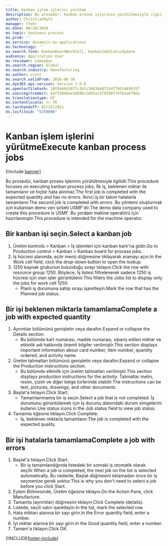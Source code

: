 ```yaml
---
title: Kanban işlem işlerini yürütme
description: Bu prosedür, kanban proses işlerinin yürütülmesiyle ilgilidir.
author: ChristianRytt
manager: tfehr
ms.date: 08/29/2018
ms.topic: business-process
ms.prod: ''
ms.service: dynamics-ax-applications
ms.technology: ''
ms.search.form: KanbanBoardWorkCell, KanbanJobStatusUpdate
audience: Application User
ms.reviewer: kamaybac
ms.search.region: Global
ms.search.industry: Manufacturing
ms.author: crytt
ms.search.validFrom: 2016-06-30
ms.dyn365.ops.version: Version 7.0.0
ms.openlocfilehash: 10f8a464207fc3b1c34638a9f55df7b53a69b357
ms.sourcegitcommit: eaf330dbee1db96c20d5ac479f007747bea079eb
ms.translationtype: HT
ms.contentlocale: tr-TR
ms.lasthandoff: 02/15/2021
ms.locfileid: "5259806"
---
```

# <a name="execute-kanban-process-jobs"></a><span data-ttu-id="52a5c-103">Kanban işlem işlerini yürütme</span><span class="sxs-lookup"><span data-stu-id="52a5c-103">Execute kanban process jobs</span></span>

[!include [banner](../../includes/banner.md)]

<span data-ttu-id="52a5c-104">Bu prosedür, kanban proses işlerinin yürütülmesiyle ilgilidir.</span><span class="sxs-lookup"><span data-stu-id="52a5c-104">This procedure focuses on executing kanban process jobs.</span></span> <span data-ttu-id="52a5c-105">İlk iş, beklenen miktar ile tamamlanır ve hiçbir hata alınmaz.</span><span class="sxs-lookup"><span data-stu-id="52a5c-105">The first job is completed with the expected quantity and has no errors.</span></span> <span data-ttu-id="52a5c-106">İkinci iş bir takım hatalarla tamamlanır.</span><span class="sxs-lookup"><span data-stu-id="52a5c-106">The second job is completed with errors.</span></span> <span data-ttu-id="52a5c-107">Bu yöntemi oluşturmak için kullanılan demo veri şirketi USMF'dir.</span><span class="sxs-lookup"><span data-stu-id="52a5c-107">The demo data company used to create this procedure is USMF.</span></span> <span data-ttu-id="52a5c-108">Bu yordam makine operatörü için hazırlanmıştır.</span><span class="sxs-lookup"><span data-stu-id="52a5c-108">This procedure is intended for the machine operator.</span></span>


## <a name="select-a-kanban-job"></a><span data-ttu-id="52a5c-109">Bir kanban işi seçin.</span><span class="sxs-lookup"><span data-stu-id="52a5c-109">Select a kanban job</span></span>
1. <span data-ttu-id="52a5c-110">Üretim kontrolü > Kanban > İş işlemleri için kanban kartı'na gidin.</span><span class="sxs-lookup"><span data-stu-id="52a5c-110">Go to Production control > Kanban > Kanban board for process jobs.</span></span>
2. <span data-ttu-id="52a5c-111">İş hücresi alanında, açılır menü düğmesine tıklayarak aramayı açın.</span><span class="sxs-lookup"><span data-stu-id="52a5c-111">In the Work cell field, click the drop-down button to open the lookup.</span></span>
3. <span data-ttu-id="52a5c-112">1250 kaynak grubunun bulunduğu sırayı tıklayın.</span><span class="sxs-lookup"><span data-stu-id="52a5c-112">Click the row with resource group 1250.</span></span> <span data-ttu-id="52a5c-113">Böylece, İş listesi filtrelenerek sadece 1250 iş hücresi için olan işler görüntülenir.</span><span class="sxs-lookup"><span data-stu-id="52a5c-113">This filters the Jobs list to display only the jobs for work cell 1250.</span></span>
    * <span data-ttu-id="52a5c-114">Planlı iş durumuna sahip sırayı işaretleyin.</span><span class="sxs-lookup"><span data-stu-id="52a5c-114">Mark the row that has the Planned job status.</span></span>  

## <a name="complete-a-job-with-expected-quantity"></a><span data-ttu-id="52a5c-115">Bir işi beklenen miktarla tamamlama</span><span class="sxs-lookup"><span data-stu-id="52a5c-115">Complete a job with expected quantity</span></span>
1. <span data-ttu-id="52a5c-116">Ayrıntılar bölümünü genişletin veya daraltın.</span><span class="sxs-lookup"><span data-stu-id="52a5c-116">Expand or collapse the Details section.</span></span>
    * <span data-ttu-id="52a5c-117">Bu bölümde kart numarası, madde numarası, sipariş edilen miktar ve etkinlik adı hakkında önemli bilgiler verilmiştir.</span><span class="sxs-lookup"><span data-stu-id="52a5c-117">This section displays important information about card number, item number, quantity ordered, and activity name.</span></span>  
2. <span data-ttu-id="52a5c-118">Üretim talimatları bölümünü genişletin veya daraltın.</span><span class="sxs-lookup"><span data-stu-id="52a5c-118">Expand or collapse the Production instructions section.</span></span>
    * <span data-ttu-id="52a5c-119">Bu bölümde etkinlik için üretim talimatları verilmiştir.</span><span class="sxs-lookup"><span data-stu-id="52a5c-119">This section displays production instructions for the activity.</span></span> <span data-ttu-id="52a5c-120">Talimatlar metin, resim, çizim ve diğer belge türlerinde olabilir.</span><span class="sxs-lookup"><span data-stu-id="52a5c-120">The instructions can be text, pictures, drawings, and other documents.</span></span>  
3. <span data-ttu-id="52a5c-121">Başlat'a tıklayın.</span><span class="sxs-lookup"><span data-stu-id="52a5c-121">Click Start.</span></span>
    * <span data-ttu-id="52a5c-122">Tamamlanmamış bir iş seçin.</span><span class="sxs-lookup"><span data-stu-id="52a5c-122">Select a job that is not completed.</span></span> <span data-ttu-id="52a5c-123">İş durumunu görüntülemek için İş durumu alanındaki durum simgelerini kullanın.</span><span class="sxs-lookup"><span data-stu-id="52a5c-123">Use status icons in the Job status field to view job status.</span></span>      
4. <span data-ttu-id="52a5c-124">Tamamla öğesine tıklayın.</span><span class="sxs-lookup"><span data-stu-id="52a5c-124">Click Complete.</span></span>
    * <span data-ttu-id="52a5c-125">İş, beklenen miktarla tamamlanır.</span><span class="sxs-lookup"><span data-stu-id="52a5c-125">The job is completed with the expected quality.</span></span>  

## <a name="complete-a-job-with-errors"></a><span data-ttu-id="52a5c-126">Bir işi hatalarla tamamlama</span><span class="sxs-lookup"><span data-stu-id="52a5c-126">Complete a job with errors</span></span>
1. <span data-ttu-id="52a5c-127">Başlat'a tıklayın.</span><span class="sxs-lookup"><span data-stu-id="52a5c-127">Click Start.</span></span>
    * <span data-ttu-id="52a5c-128">Bir iş tamamlandığında listedeki bir sonraki iş otomatik olarak seçilir.</span><span class="sxs-lookup"><span data-stu-id="52a5c-128">When a job is completed, the next job on the list is selected automatically.</span></span> <span data-ttu-id="52a5c-129">Bu nedenle, Başlat düğmesini tıklamadan önce bir iş seçmenize gerek yoktur.</span><span class="sxs-lookup"><span data-stu-id="52a5c-129">This is why you don't need to select a job before you click Start.</span></span>  
2. <span data-ttu-id="52a5c-130">Eylem Bölmesinde, Üretim öğesine tıklayın.</span><span class="sxs-lookup"><span data-stu-id="52a5c-130">On the Action Pane, click Manufacture.</span></span>
3. <span data-ttu-id="52a5c-131">Tamamla (ayrıntılar) düğmesini tıklayın.</span><span class="sxs-lookup"><span data-stu-id="52a5c-131">Click Complete (details).</span></span>
4. <span data-ttu-id="52a5c-132">Listede, seçili satırı işaretleyin.</span><span class="sxs-lookup"><span data-stu-id="52a5c-132">In the list, mark the selected row.</span></span>
5. <span data-ttu-id="52a5c-133">Hata miktarı alanına bir sayı girin.</span><span class="sxs-lookup"><span data-stu-id="52a5c-133">In the Error quantity field, enter a number.</span></span>
6. <span data-ttu-id="52a5c-134">İyi miktar alanına bir sayı girin.</span><span class="sxs-lookup"><span data-stu-id="52a5c-134">In the Good quantity field, enter a number.</span></span>
7. <span data-ttu-id="52a5c-135">Tamam'a tıklayın.</span><span class="sxs-lookup"><span data-stu-id="52a5c-135">Click OK.</span></span>



[!INCLUDE[footer-include](../../../includes/footer-banner.md)]